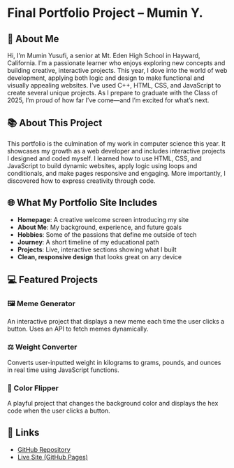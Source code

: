 # Final Portfolio Project – Mumin Y.

## 👋 About Me
Hi, I’m Mumin Yusufi, a senior at Mt. Eden High School in Hayward, California. I’m a passionate learner who enjoys exploring new concepts and building creative, interactive projects. This year, I dove into the world of web development, applying both logic and design to make functional and visually appealing websites. I’ve used C++, HTML, CSS, and JavaScript to create several unique projects. As I prepare to graduate with the Class of 2025, I’m proud of how far I’ve come—and I’m excited for what’s next.

## 📚 About This Project
This portfolio is the culmination of my work in computer science this year. It showcases my growth as a web developer and includes interactive projects I designed and coded myself. I learned how to use HTML, CSS, and JavaScript to build dynamic websites, apply logic using loops and conditionals, and make pages responsive and engaging. More importantly, I discovered how to express creativity through code.

## 🌐 What My Portfolio Site Includes
- **Homepage**: A creative welcome screen introducing my site
- **About Me**: My background, experience, and future goals
- **Hobbies**: Some of the passions that define me outside of tech
- **Journey**: A short timeline of my educational path
- **Projects**: Live, interactive sections showing what I built
- **Clean, responsive design** that looks great on any device

## 💻 Featured Projects

### 🖼 Meme Generator
An interactive project that displays a new meme each time the user clicks a button. Uses an API to fetch memes dynamically.

### ⚖️ Weight Converter
Converts user-inputted weight in kilograms to grams, pounds, and ounces in real time using JavaScript functions.

### 🎨 Color Flipper
A playful project that changes the background color and displays the hex code when the user clicks a button.

## 🔗 Links
- [GitHub Repository](https://github.com/muminyusufi/final-project-portfolio)
- [Live Site (GitHub Pages)](https://muminyusufi.github.io/final-project-portfolio/)
